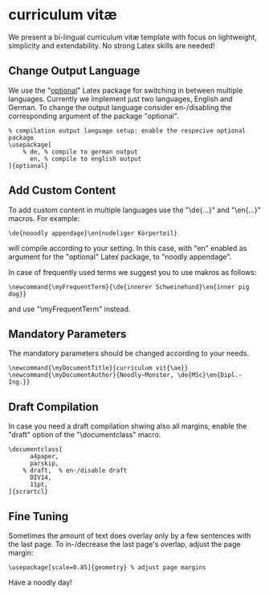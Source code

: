 # curriculum vitæ
We present a bi-lingual curriculum vitæ template with
focus on lightweight, simplicity and extendability. 
No strong Latex skills are needed!

## Change Output Language
We use the "[optional](http://tug.ctan.org/macros/latex/contrib/optional/optional.pdf)" 
Latex package for switching in between multiple languages.
Currently we implement just two languages, English and German.
To change the output language consider en-/disabling 
the corresponding argument of the package "optional".

```
% compilation output language setup: enable the respecive optional package
\usepackage[
    % de, % compile to german output
      en, % compile to english output
]{optional} 
```

## Add Custom Content
To add custom content in multiple languages use the "\de{...}" and "\en{...}" macros.
For example:

```
\de{nooodly appendage}\en{nudeliger Körperteil}

```
will compile according to your setting. In this case, with "en" enabled as 
argument for the "optional" Latex package, to "noodly appendage".

In case of frequently used terms we suggest you to use makros as follows:

```
\newcommand{\myFrequentTerm}{\de{innerer Schweinehund}\en{inner pig dog}}
```
and use "\myFrequentTerm" instead.

## Mandatory Parameters

The mandatory parameters should be changed according to your needs.

```
\newcommand{\myDocumentTitle}{curriculum vit{\ae}}
\newcommand{\myDocumentAuthor}{Noodly~Monster, \de{MSc}\en{Dipl.-Ing.}}
```

## Draft Compilation
In case you need a draft compilation shwing also all margins, enable the
"draft" option of the "\documentclass" macro.

```
\documentclass[
      a4paper,
      parskip,
    % draft,  % en-/disable draft
      DIV14,
      11pt,
]{scrartcl}
```

## Fine Tuning
Sometimes the amount of text does overlay only by a few sentences with the last page.
To in-/decrease the last page's overlap, adjust the page margin:

```
\usepackage[scale=0.85]{geometry} % adjust page margins
```



Have a noodly day!
